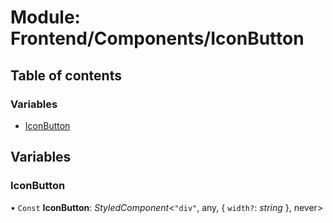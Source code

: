 # Module: Frontend/Components/IconButton

## Table of contents

### Variables

- [IconButton](frontend_components_iconbutton.md#iconbutton)

## Variables

### IconButton

• `Const` **IconButton**: _StyledComponent_<`"div"`, any, { `width?`: _string_ }, never\>
